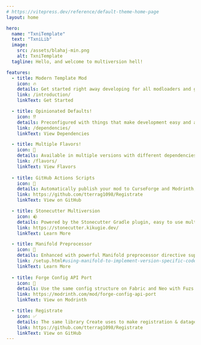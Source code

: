 ```yaml
---
# https://vitepress.dev/reference/default-theme-home-page
layout: home

hero:
  name: "TxniTemplate"
  text: "TxniLib"
  image:
    src: /assets/blahaj-min.png
    alt: TxniTemplate
  tagline: Hello, and welcome to multiversion hell!

features:
  - title: Modern Template Mod
    icon: 🔥
    details: Get started right away developing for all modloaders and game versions!
    link: /introduction/
    linkText: Get Started

  - title: Opinionated Defaults!
    icon: ⁉️
    details: Preconfigured with things that make development easy and a well-organized default project structure. Remove stuff if you don't want it!
    link: /dependencies/
    linkText: View Dependencies

  - title: Multiple Flavors!
    icon: 🍨
    details: Available in multiple versions with different dependencies configured, including a barebones version & a Create addon template!
    link: /flavors/
    linkText: View Flavors
  
  - title: GitHub Actions Scripts
    icon: 📜
    details: Automatically publish your mod to CurseForge and Modrinth, as well as optional Vitepress documentation that you're reading right now!
    link: https://github.com/tterrag1098/Registrate
    linkText: View on GitHub

  - title: Stonecutter Multiversion
    icon: 🪨
    details: Powered by the Stonecutter Gradle plugin, easy to use multiplatform & multiversion project setup.
    link: https://stonecutter.kikugie.dev/
    linkText: Learn More

  - title: Manifold Preprocessor
    icon: 🔄️
    details: Enhanced with powerful Manifold preprocessor directive support, enabling conditional compilation with no headache.
    link: /setup.html#using-manifold-to-implement-version-specific-code
    linkText: Learn More
    
  - title: Forge Config API Port
    icon: 📝
    details: Use the same config structure on Fabric and Neo with Fuzs's Forge Config API port.
    link: https://modrinth.com/mod/forge-config-api-port
    linkText: View on Modrinth

  - title: Registrate
    icon: ✅
    details: The same library Create uses to make registration & datagen easy.
    link: https://github.com/tterrag1098/Registrate
    linkText: View on GitHub
--- 
```


